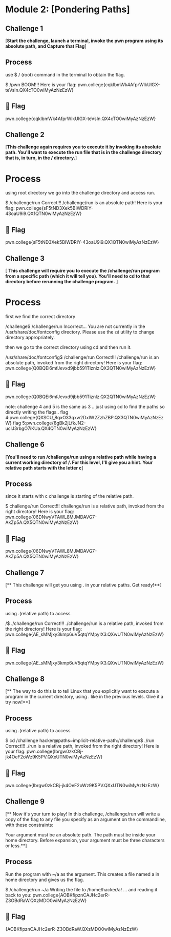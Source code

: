 # Module 2: [Pondering Paths]


##  Challenge 1 
 [**Start the challenge, launch a terminal, invoke the pwn program using its absolute path, and Capture that Flag**]


## Process

use $ / (root) command in the terminal to obtain the flag.

$ /pwn
BOOM!!!
Here is your flag:
pwn.college{cqklbmWk4AfprWlkUlGX-teVsIn.QX4cTO0wiMyAzNzEzW}


## 🏁 Flag

pwn.college{cqklbmWk4AfprWlkUlGX-teVsIn.QX4cTO0wiMyAzNzEzW}


##  Challenge 2 

 [**This challenge again requires you to execute it by invoking its absolute path. You'll want to execute the run file that is in the challenge directory that is, in turn, in the / directory.**]


# Process

using root directory we go into the challenge directory and access run.

$ /challenge/run
Correct!!!
/challenge/run is an absolute path! Here is your flag:
pwn.college{sF5tND3Xek5BIWDRIY-43oaU9i9.QX1QTN0wiMyAzNzEzW}


## 🏁 Flag
pwn.college{sF5tND3Xek5BIWDRIY-43oaU9i9.QX1QTN0wiMyAzNzEzW}


##  Challenge 3

[ **This challenge will require you to execute the /challenge/run program from a specific path (which it will tell you). You'll need to cd to that directory before rerunning the challenge program.** ]


# Process

first we find the correct directory

/challenge$ /challenge/run
Incorrect...
You are not currently in the /usr/share/doc/fontconfig directory.
Please use the `cd` utility to change directory appropriately.


then we go to the correct directory using cd and then run it.


/usr/share/doc/fontconfig$ /challenge/run
Correct!!!
/challenge/run is an absolute path, invoked from the right directory!
Here is your flag:
pwn.college{Q0BQEi6mfJevxd9jbb591Tiznlz.QX2QTN0wiMyAzNzEzW}


## 🏁 Flag
pwn.college{Q0BQEi6mfJevxd9jbb591Tiznlz.QX2QTN0wiMyAzNzEzW}

note: challenge 4 and 5 is the same as 3 .. just using cd to find the paths so  directly writing the flags..
flag 4:pwn.college{QXSCU_8qxO33qxw2DxIW2ZzhZBP.QX3QTN0wiMyAzNzEzW}
flag 5:pwn.college{8gBk2jLfkJN2-uclJ3rbgO7iKUa.QX4QTN0wiMyAzNzEzW}

##  Challenge 6 
 [**You'll need to run /challenge/run using a relative path while having a current working directory of /. For this level, I'll give you a hint. Your relative path starts with the letter c**]


## Process

since it starts with c challenge is starting of the relative path.

$ challenge/run
Correct!!!
challenge/run is a relative path, invoked from the right directory!
Here is your flag:
pwn.college{06DNwyVTAWL8MJMDAVG7-AkZp5A.QX5QTN0wiMyAzNzEzW}


## 🏁 Flag
pwn.college{06DNwyVTAWL8MJMDAVG7-AkZp5A.QX5QTN0wiMyAzNzEzW}


## Challenge 7
[** This challenge will get you using . in your relative paths. Get ready!**]

## Process
using .(relative path) to access

/$ ./challenge/run
Correct!!!
./challenge/run is a relative path, invoked from the right directory!
Here is your flag:
pwn.college{AE_sMMjxy3kmp6uV5qtqYMpyIX3.QXwUTN0wiMyAzNzEzW}

## 🏁 Flag
pwn.college{AE_sMMjxy3kmp6uV5qtqYMpyIX3.QXwUTN0wiMyAzNzEzW}


## Challenge 8
[** The way to do this is to tell Linux that you explicitly want to execute a program in the current directory, using . like in the previous levels. Give it a try now!**]

## Process
using .(relative path) to access

$ cd /challenge
hacker@paths~implicit-relative-path:/challenge$ ./run
Correct!!!
./run is a relative path, invoked from the right directory!
Here is your flag:
pwn.college{Ibrgw0zkCBj-jk4OeF2oWz9K5PV.QXxUTN0wiMyAzNzEzW}

## 🏁 Flag
pwn.college{Ibrgw0zkCBj-jk4OeF2oWz9K5PV.QXxUTN0wiMyAzNzEzW}



## Challenge 9
[** Now it's your turn to play! In this challenge, /challenge/run will write a copy of the flag to any file you specify as an argument on the commandline, with these constraints:

Your argument must be an absolute path.
The path must be inside your home directory.
Before expansion, your argument must be three characters or less.**]

## Process
Run the  program with ~/a as the argument. This  creates a file named a in  home directory and gives us the flag.

$ /challenge/run ~/a
Writing the file to /home/hacker/a!
... and reading it back to you:
pwn.college{AOBKfipznCAJHc2erR-Z3OBdRaW.QXzMDO0wiMyAzNzEzW}

## 🏁 Flag
{AOBKfipznCAJHc2erR-Z3OBdRaW.QXzMDO0wiMyAzNzEzW}
